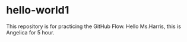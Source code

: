 # hello-world1
This repository is for practicing the GitHub Flow.
Hello Ms.Harris, this is Angelica for 5 hour.
